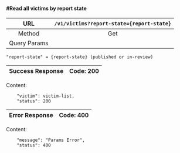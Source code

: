#### #Read all victims by report state

|URL | `/v1/victims?report-state={report-state}`  |
|:-:|:-:|
|  Method  |Get|
|  Query Params  |
    "report-state" = {report-state} (published or in-review)
|Success Response | Code: 200  |
|:-:|:-:|

Content:

        "victim": victim-list,
        "status": 200

| Error Response | Code: 400  |
|:-:|:-:|

Content:

        "message": "Params Error",
        "status": 400
